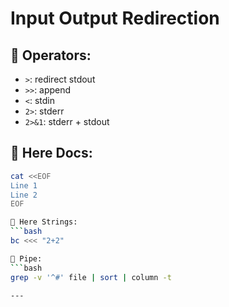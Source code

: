 # Input Output Redirection

## 🚀 Operators:
- `>`: redirect stdout
- `>>`: append
- `<`: stdin
- `2>`: stderr
- `2>&1`: stderr + stdout

## 🔄 Here Docs:
```bash
cat <<EOF
Line 1
Line 2
EOF

🔄 Here Strings:
```bash
bc <<< "2+2"

🔀 Pipe:
```bash
grep -v '^#' file | sort | column -t

---